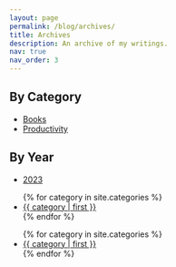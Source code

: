 ```yaml
---
layout: page
permalink: /blog/archives/
title: Archives
description: An archive of my writings.
nav: true
nav_order: 3
---
```


## By Category
- [Books](https://bmcardona.github.io/blog/category/books/)
- [Productivity](https://bmcardona.github.io/blog/category/productivity/)

## By Year
- [2023](https://bmcardona.github.io/blog/2023/)

<!-- <div class="my-class">
    <p>This is some HTML code.</p>
    <ul>
        <li>List item 1</li>
        <li>List item 2</li>
        <li>List item 3</li>
    </ul>
    {% for post in page.posts %}
    <tr>
        <th scope="row">{{ post.date | date: "%b %-d, %Y" }}</th>
        <td>
            <a class="post-link" href="{{ post.url | relative_url }}">{{ post.title }}</a>
        </td>
    </tr>
    {% endfor %}
</div> -->

<!-- <ul>
{% for category in site.categories %}
  <li><a href="/categories/{{ category | first | slugify }}/">{{ category | first }}</a></li>
{% endfor %}
</ul> -->

<ul>
{% for category in site.categories %}
  <li><a href="{{ site.baseurl }}/archives/category/{{ category | first | slugify }}/">{{ category | first }}</a></li>
{% endfor %}
</ul>

<ul>
{% for category in site.categories %}
  <li><a href="/archives/category/{{ category | first | slugify }}/">{{ category | first }}</a></li>
{% endfor %}
</ul>



